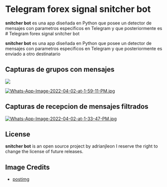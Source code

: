 # Telegram forex signal snitcher bot



**snitcher bot** es una app diseñada en Python que posee un detector de mensajes con parametros especificos en Telegram y que posteriormente es # Telegram forex signal snitcher bot



**snitcher bot** es una app diseñada en Python que posee un detector de mensajes con parametros especificos en Telegram y que posteriormente es enviado a otro destinatario 



## Capturas de grupos con mensajes
![](https://i.postimg.cc/F1h7gQkK/Whats-App-Image-2022-04-02-at-1-57-09-PM.jpg) 

[![Whats-App-Image-2022-04-02-at-1-59-11-PM.jpg](https://i.postimg.cc/yYC9YMdt/Whats-App-Image-2022-04-02-at-1-59-11-PM.jpg)](https://postimg.cc/qgQg1Z2x)



## Capturas de recepcion  de mensajes filtrados

[![Whats-App-Image-2022-04-02-at-1-33-47-PM.jpg](https://i.postimg.cc/kXNSVTR4/Whats-App-Image-2022-04-02-at-1-33-47-PM.jpg)](https://postimg.cc/jL52mQX0)


## License

**snitcher bot**  is an open source project by adrianjleon
I  reserve the right to change the license of future releases.



## Image Credits

- [postimg](https://postimg.cc/)

